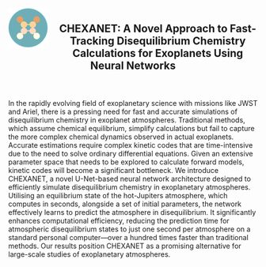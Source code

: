 
<img src="Figures/logo_chexanet.png" width="80" align="left" style="margin-right: 30px; vertical-align: middle; margin-right: 20px;"/>

  <h2> <p align="center"> CHEXANET: A Novel Approach to Fast-Tracking Disequilibrium Chemistry Calculations for Exoplanets Using Neural Networks </p>  </h2> 
<br />
<br />
In the rapidly evolving field of exoplanetary science with missions like JWST and Ariel, there is a pressing need for fast and accurate simulations of disequilibrium chemistry in exoplanet atmospheres. Traditional methods, which assume chemical equilibrium, simplify calculations but fail to capture the more complex chemical dynamics observed in actual exoplanets. Accurate estimations require complex kinetic codes that are time-intensive due to the need to solve ordinary differential equations. Given an extensive parameter space that needs to be explored to calculate forward models, kinetic codes will become a significant bottleneck. We introduce CHEXANET, a novel U-Net-based neural network architecture designed to efficiently simulate disequilibrium chemistry in exoplanetary atmospheres. Utilising an equilibrium state of the hot-Jupiters atmosphere, which computes in seconds, alongside a set of initial parameters, the network effectively learns to predict the atmosphere in disequilibrium. It significantly enhances computational efficiency, reducing the prediction time for atmospheric disequilibrium states to just one second per atmosphere on a standard personal computer—over a hundred times faster than traditional methods. Our results position CHEXANET as a promising alternative for large-scale studies of exoplanetary atmospheres.

